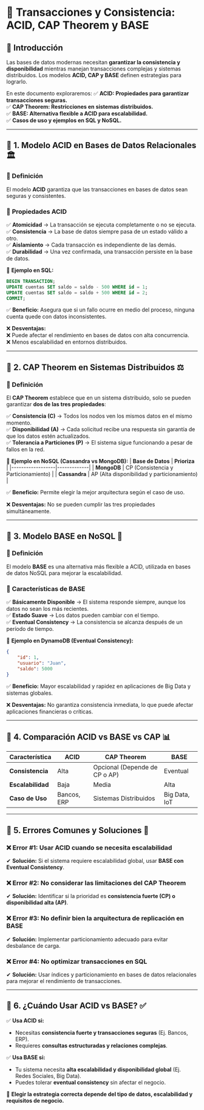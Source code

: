# 📌 Transacciones y Consistencia: ACID, CAP Theorem y BASE

## 📌 Introducción
Las bases de datos modernas necesitan **garantizar la consistencia y disponibilidad** mientras manejan transacciones complejas y sistemas distribuidos. Los modelos **ACID, CAP y BASE** definen estrategias para lograrlo.

En este documento exploraremos:
✅ **ACID: Propiedades para garantizar transacciones seguras.**  
✅ **CAP Theorem: Restricciones en sistemas distribuidos.**  
✅ **BASE: Alternativa flexible a ACID para escalabilidad.**  
✅ **Casos de uso y ejemplos en SQL y NoSQL.**  

---

## 📍 1. Modelo ACID en Bases de Datos Relacionales 🏛️

### 📌 Definición
El modelo **ACID** garantiza que las transacciones en bases de datos sean seguras y consistentes.

### 🔹 **Propiedades ACID**
✅ **Atomicidad** → La transacción se ejecuta completamente o no se ejecuta.  
✅ **Consistencia** → La base de datos siempre pasa de un estado válido a otro.  
✅ **Aislamiento** → Cada transacción es independiente de las demás.  
✅ **Durabilidad** → Una vez confirmada, una transacción persiste en la base de datos.

📄 **Ejemplo en SQL:**
```sql
BEGIN TRANSACTION;
UPDATE cuentas SET saldo = saldo - 500 WHERE id = 1;
UPDATE cuentas SET saldo = saldo + 500 WHERE id = 2;
COMMIT;
```
✅ **Beneficio:** Asegura que si un fallo ocurre en medio del proceso, ninguna cuenta quede con datos inconsistentes.

❌ **Desventajas:**  
❌ Puede afectar el rendimiento en bases de datos con alta concurrencia.  
❌ Menos escalabilidad en entornos distribuidos.

---

## 📍 2. CAP Theorem en Sistemas Distribuidos ⚖️

### 📌 Definición
El **CAP Theorem** establece que en un sistema distribuido, solo se pueden garantizar **dos de las tres propiedades**:

✅ **Consistencia (C)** → Todos los nodos ven los mismos datos en el mismo momento.  
✅ **Disponibilidad (A)** → Cada solicitud recibe una respuesta sin garantía de que los datos estén actualizados.  
✅ **Tolerancia a Particiones (P)** → El sistema sigue funcionando a pesar de fallos en la red.

📄 **Ejemplo en NoSQL (Cassandra vs MongoDB):**
| **Base de Datos** | **Prioriza** |
|------------------|-------------|
| **MongoDB** | CP (Consistencia y Particionamiento) |
| **Cassandra** | AP (Alta disponibilidad y particionamiento) |

✅ **Beneficio:** Permite elegir la mejor arquitectura según el caso de uso.

❌ **Desventajas:** No se pueden cumplir las tres propiedades simultáneamente.

---

## 📍 3. Modelo BASE en NoSQL 🔀

### 📌 Definición
El modelo **BASE** es una alternativa más flexible a ACID, utilizada en bases de datos NoSQL para mejorar la escalabilidad.

### 🔹 **Características de BASE**
✅ **Básicamente Disponible** → El sistema responde siempre, aunque los datos no sean los más recientes.  
✅ **Estado Suave** → Los datos pueden cambiar con el tiempo.  
✅ **Eventual Consistency** → La consistencia se alcanza después de un período de tiempo.  

📄 **Ejemplo en DynamoDB (Eventual Consistency):**
```json
{
    "id": 1,
    "usuario": "Juan",
    "saldo": 5000
}
```
✅ **Beneficio:** Mayor escalabilidad y rapidez en aplicaciones de Big Data y sistemas globales.

❌ **Desventajas:** No garantiza consistencia inmediata, lo que puede afectar aplicaciones financieras o críticas.

---

## 📍 4. Comparación ACID vs BASE vs CAP 📊

| **Característica** | **ACID** | **CAP Theorem** | **BASE** |
|-------------------|---------|---------------|---------|
| **Consistencia** | Alta | Opcional (Depende de CP o AP) | Eventual |
| **Escalabilidad** | Baja | Media | Alta |
| **Caso de Uso** | Bancos, ERP | Sistemas Distribuidos | Big Data, IoT |

---

## 📍 5. Errores Comunes y Soluciones 🚨

### ❌ **Error #1: Usar ACID cuando se necesita escalabilidad**
✔ **Solución:** Si el sistema requiere escalabilidad global, usar **BASE con Eventual Consistency**.

### ❌ **Error #2: No considerar las limitaciones del CAP Theorem**
✔ **Solución:** Identificar si la prioridad es **consistencia fuerte (CP) o disponibilidad alta (AP)**.

### ❌ **Error #3: No definir bien la arquitectura de replicación en BASE**
✔ **Solución:** Implementar particionamiento adecuado para evitar desbalance de carga.

### ❌ **Error #4: No optimizar transacciones en SQL**
✔ **Solución:** Usar índices y particionamiento en bases de datos relacionales para mejorar el rendimiento de transacciones.

---

## 📍 6. ¿Cuándo Usar ACID vs BASE? ✅

✅ **Usa ACID si:**  
- Necesitas **consistencia fuerte y transacciones seguras** (Ej. Bancos, ERP).  
- Requieres **consultas estructuradas y relaciones complejas**.  

✅ **Usa BASE si:**  
- Tu sistema necesita **alta escalabilidad y disponibilidad global** (Ej. Redes Sociales, Big Data).  
- Puedes tolerar **eventual consistency** sin afectar el negocio.

📌 **Elegir la estrategia correcta depende del tipo de datos, escalabilidad y requisitos de negocio.**



